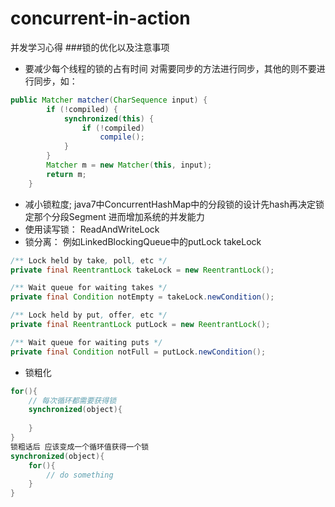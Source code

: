 # concurrent-in-action
并发学习心得
###锁的优化以及注意事项
- 要减少每个线程的锁的占有时间
对需要同步的方法进行同步，其他的则不要进行同步，如：
```java
public Matcher matcher(CharSequence input) {
        if (!compiled) {
            synchronized(this) {
                if (!compiled)
                    compile();
            }
        }
        Matcher m = new Matcher(this, input);
        return m;
    }
```
- 减小锁粒度;
java7中ConcurrentHashMap中的分段锁的设计先hash再决定锁定那个分段Segment
进而增加系统的并发能力
- 使用读写锁： ReadAndWriteLock
- 锁分离： 例如LinkedBlockingQueue中的putLock takeLock
```java
/** Lock held by take, poll, etc */
private final ReentrantLock takeLock = new ReentrantLock();

/** Wait queue for waiting takes */
private final Condition notEmpty = takeLock.newCondition();

/** Lock held by put, offer, etc */
private final ReentrantLock putLock = new ReentrantLock();

/** Wait queue for waiting puts */
private final Condition notFull = putLock.newCondition();
```
- 锁粗化
```java
for(){
    // 每次循环都需要获得锁
    synchronized(object){
        
    }
}
锁粗话后 应该变成一个循环值获得一个锁
synchronized(object){
    for(){
        // do something
    }
}
```



